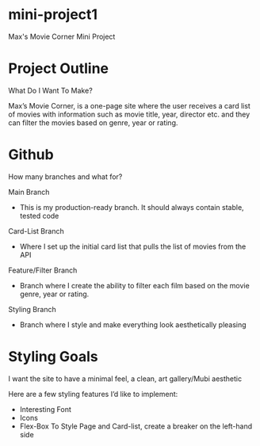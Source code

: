 # mini-project1
Max's Movie Corner Mini Project

# Project Outline

What Do I Want To Make?

Max’s Movie Corner, is a one-page site where the user receives a card list of movies with information such as movie title, year, director etc. and they can filter the movies based on genre, year or rating.

# Github

How many branches and what for?

Main Branch

- This is my production-ready branch. It should always contain stable, tested code

Card-List Branch

- Where I set up the initial card list that pulls the list of movies from the API

Feature/Filter Branch

- Branch where I create the ability to filter each film based on the movie genre, year or rating.

Styling Branch

- Branch where I style and make everything look aesthetically pleasing

# Styling Goals

I want the site to have a minimal feel, a clean, art gallery/Mubi aesthetic

Here are a few styling features I’d like to implement:

- Interesting Font
- Icons
- Flex-Box To Style Page and Card-list, create a breaker on the left-hand side
